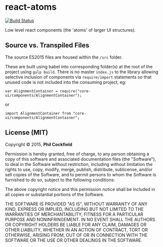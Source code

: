 # react-atoms
[![Build Status](https://travis-ci.org/philcockfield/react-atoms.svg?branch=master)](https://travis-ci.org/philcockfield/react-atoms)

Low level react components (the 'atoms' of larger UI structures).



## Source vs. Transpiled Files
The source ES2015 files are housed within the `/src` folder.  

These are built using babel into corresponding folder(s) at the root of the project using `gulp build`.
There is no master `index.js` to the library allowing selective inclusion of components via `require/import` statements
so that unused code is not included into the consuming project, eg:

    var AlignmentContainer = require("core-ui/components/AlignmentContainer");

or

    import AlignmentContainer from "core-ui/components/AlignmentContainer";



## License (MIT)
Copyright © 2015, **Phil Cockfield**

Permission is hereby granted, free of charge, to any person obtaining a copy
of this software and associated documentation files (the "Software"), to deal
in the Software without restriction, including without limitation the rights
to use, copy, modify, merge, publish, distribute, sublicense, and/or sell
copies of the Software, and to permit persons to whom the Software is
furnished to do so, subject to the following conditions:

The above copyright notice and this permission notice shall be included in
all copies or substantial portions of the Software.

THE SOFTWARE IS PROVIDED "AS IS", WITHOUT WARRANTY OF ANY KIND, EXPRESS OR
IMPLIED, INCLUDING BUT NOT LIMITED TO THE WARRANTIES OF MERCHANTABILITY,
FITNESS FOR A PARTICULAR PURPOSE AND NONINFRINGEMENT. IN NO EVENT SHALL THE
AUTHORS OR COPYRIGHT HOLDERS BE LIABLE FOR ANY CLAIM, DAMAGES OR OTHER
LIABILITY, WHETHER IN AN ACTION OF CONTRACT, TORT OR OTHERWISE, ARISING FROM,
OUT OF OR IN CONNECTION WITH THE SOFTWARE OR THE USE OR OTHER DEALINGS IN
THE SOFTWARE.
